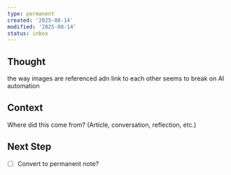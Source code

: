 ```yaml
---
type: permanent
created: '2025-08-14'
modified: '2025-08-14'
status: inbox
---
```

<!--
NOTE: This file uses a static date for validation. For new notes, use:
created: 2025-08-06 15:20
-->

## Thought  
the way images are referenced adn link to each other seems to break on AI automation

## Context  
Where did this come from? (Article, conversation, reflection, etc.)

## Next Step  
- [ ] Convert to permanent note?
